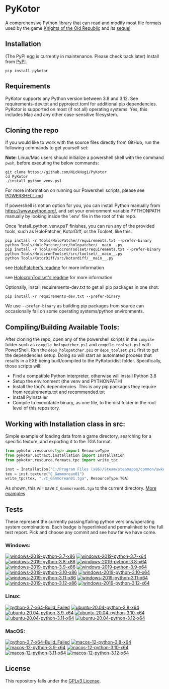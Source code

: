 
PyKotor
=======
A comprehensive Python library that can read and modify most file formats used by the game [Knights of the Old Republic](https://en.wikipedia.org/wiki/Star_Wars:_Knights_of_the_Old_Republic_(video_game)) and its [sequel](https://en.wikipedia.org/wiki/Star_Wars_Knights_of_the_Old_Republic_II:_The_Sith_Lords).

## Installation
(The PyPI egg is currently in maintenance. Please check back later) Install from [PyPI](https://pypi.org/project/PyKotor/).
```commandline
pip install pykotor
```

## Requirements
PyKotor supports any Python version between 3.8 and 3.12. See requirements-dev.txt and pyproject.toml for additional pip dependencies.
PyKotor is supported on most (if not all) operating systems. Yes, this includes Mac and any other case-sensitive filesystem.

## Cloning the repo
If you would like to work with the source files directly from GitHub, run the following commands to get yourself set:

**Note**: Linux/Mac users should initialize a powershell shell with the command `pwsh`, before executing the below commands:

```commandline
git clone https://github.com/NickHugi/PyKotor
cd PyKotor
./install_python_venv.ps1
```
For more information on running our Powershell scripts, please see [POWERSHELL.md](https://github.com/NickHugi/PyKotor/blob/master/POWERSHELL.md)

If powershell is not an option for you, you can install Python manually from https://www.python.org/, and set your environment variable PYTHONPATH manually by looking inside the '.env' file in the root of this repo.


Once 'install_python_venv.ps1' finishes, you can run any of the provided tools, such as HoloPatcher, KotorDiff, or the Toolset, like this:
```commandline
pip install -r Tools/HoloPatcher/requirements.txt --prefer-binary
python Tools/HoloPatcher/src/holopatcher/__main__.py
pip install -r Tools/HolocronToolset/requirements.txt --prefer-binary
python Tools/HolocronToolset/src/toolset/__main__.py
python Tools/KotorDiff/src/kotordiff/__main__.py
```

see [HoloPatcher's readme](https://github.com/NickHugi/PyKotor/tree/master/Tools/HoloPatcher#readme) for more information

see [HolocronToolset's readme](https://github.com/NickHugi/PyKotor/tree/master/Tools/HolocronToolset#readme) for more information

Optionally, install requirements-dev.txt to get all pip packages in one shot:
```commandline
pip install -r requirements-dev.txt --prefer-binary
```
We use `--prefer-binary` as building pip packages from source can occasionally fail on some operating systems/python environments.

## Compiling/Building Available Tools:
After cloning the repo, open any of the powershell scripts in the `compile` folder such as `compile_holopatcher.ps1` and `compile_toolset.ps1` with PowerShell. Run the `deps_holopatcher.ps1` or `deps_toolset.ps1` first to get the dependencies setup. Doing so will start an automated process that results in a EXE being built/compiled to the PyKotor/dist folder. Specifically, those scripts will:
- Find a compatible Python interpreter, otherwise will install Python 3.8
- Setup the environment (the venv and PYTHONPATH)
- Install the tool's dependencies. This is any pip packages they require from requirements.txt and recommended.txt
- Install PyInstaller
- Compile to executable binary, as one file, to the dist folder in the root level of this repository.


## Working with Installation class in src:
Simple example of loading data from a game directory, searching for a specific texture, and exporting it to the TGA format.
```python
from pykotor.resource.type import ResourceType
from pykotor.extract.installation import Installation
from pykotor.resource.formats.tpc import write_tpc

inst = Installation("C:/Program Files (x86)/Steam/steamapps/common/swkotor")
tex = inst.texture("C_Gammorean01")
write_tpc(tex, "./C_Gammorean01.tga", ResourceType.TGA)
```
As shown, this will save `C_Gammorean01.tga` to the current directory.
[More examples](https://github.com/NickHugi/PyKotor/blob/master/Libraries/PyKotor/docs/installation.md)

## Tests

These represent the currently passing/failing python versions/operating system combinations. Each badge is hyperlinked and permalinked to the full test report. Pick and choose any commit and see how far we have come.

### Windows:

<!-- WINDOWS-BADGES-START -->
[![windows-2019-python-3.7-x86](https://img.shields.io/badge/build-python--3.7--x86_Passing_0-brightgreen?style=plastic&logo=simple-icons&logoColor=%23FF5e34&label=1&labelColor=%23c71818&color=%232f991a)](https://htmlpreview.github.io/?https://github.com/NickHugi/PyKotor/blob/e528177811bb8292d56bfdf9fb17c0ce0e87aa46/tests/results/b76905b85b159e70c2bbbafc27560b71fb7d20b7/pytest_report_windows-2019_python_3.7_x86/pytest_report.html)
[![windows-2019-python-3.7-x64](https://img.shields.io/badge/build-python--3.7--x64_Passing_0-brightgreen?style=plastic&logo=simple-icons&logoColor=%23FF5e34&label=1&labelColor=%23c71818&color=%232f991a)](https://htmlpreview.github.io/?https://github.com/NickHugi/PyKotor/blob/e528177811bb8292d56bfdf9fb17c0ce0e87aa46/tests/results/b76905b85b159e70c2bbbafc27560b71fb7d20b7/pytest_report_windows-2019_python_3.7_x64/pytest_report.html)
[![windows-2019-python-3.8-x86](https://img.shields.io/badge/build-python--3.8--x86_Passing_663-brightgreen?style=plastic&logo=simple-icons&logoColor=%23FF5e34&label=21&labelColor=%23c71818&color=%232f991a)](https://htmlpreview.github.io/?https://github.com/NickHugi/PyKotor/blob/e528177811bb8292d56bfdf9fb17c0ce0e87aa46/tests/results/b76905b85b159e70c2bbbafc27560b71fb7d20b7/pytest_report_windows-2019_python_3.8_x86/pytest_report.html)
[![windows-2019-python-3.8-x64](https://img.shields.io/badge/build-python--3.8--x64_Passing_663-brightgreen?style=plastic&logo=simple-icons&logoColor=%23FF5e34&label=21&labelColor=%23c71818&color=%232f991a)](https://htmlpreview.github.io/?https://github.com/NickHugi/PyKotor/blob/e528177811bb8292d56bfdf9fb17c0ce0e87aa46/tests/results/b76905b85b159e70c2bbbafc27560b71fb7d20b7/pytest_report_windows-2019_python_3.8_x64/pytest_report.html)
[![windows-2019-python-3.9-x86](https://img.shields.io/badge/build-python--3.9--x86_Passing_663-brightgreen?style=plastic&logo=simple-icons&logoColor=%23FF5e34&label=21&labelColor=%23c71818&color=%232f991a)](https://htmlpreview.github.io/?https://github.com/NickHugi/PyKotor/blob/e528177811bb8292d56bfdf9fb17c0ce0e87aa46/tests/results/b76905b85b159e70c2bbbafc27560b71fb7d20b7/pytest_report_windows-2019_python_3.9_x86/pytest_report.html)
[![windows-2019-python-3.9-x64](https://img.shields.io/badge/build-python--3.9--x64_Passing_663-brightgreen?style=plastic&logo=simple-icons&logoColor=%23FF5e34&label=21&labelColor=%23c71818&color=%232f991a)](https://htmlpreview.github.io/?https://github.com/NickHugi/PyKotor/blob/e528177811bb8292d56bfdf9fb17c0ce0e87aa46/tests/results/b76905b85b159e70c2bbbafc27560b71fb7d20b7/pytest_report_windows-2019_python_3.9_x64/pytest_report.html)
[![windows-2019-python-3.10-x86](https://img.shields.io/badge/build-python--3.10--x86_Passing_663-brightgreen?style=plastic&logo=simple-icons&logoColor=%23FF5e34&label=21&labelColor=%23c71818&color=%232f991a)](https://htmlpreview.github.io/?https://github.com/NickHugi/PyKotor/blob/e528177811bb8292d56bfdf9fb17c0ce0e87aa46/tests/results/b76905b85b159e70c2bbbafc27560b71fb7d20b7/pytest_report_windows-2019_python_3.10_x86/pytest_report.html)
[![windows-2019-python-3.10-x64](https://img.shields.io/badge/build-python--3.10--x64_Passing_663-brightgreen?style=plastic&logo=simple-icons&logoColor=%23FF5e34&label=21&labelColor=%23c71818&color=%232f991a)](https://htmlpreview.github.io/?https://github.com/NickHugi/PyKotor/blob/e528177811bb8292d56bfdf9fb17c0ce0e87aa46/tests/results/b76905b85b159e70c2bbbafc27560b71fb7d20b7/pytest_report_windows-2019_python_3.10_x64/pytest_report.html)
[![windows-2019-python-3.11-x86](https://img.shields.io/badge/build-python--3.11--x86_Passing_663-brightgreen?style=plastic&logo=simple-icons&logoColor=%23FF5e34&label=21&labelColor=%23c71818&color=%232f991a)](https://htmlpreview.github.io/?https://github.com/NickHugi/PyKotor/blob/e528177811bb8292d56bfdf9fb17c0ce0e87aa46/tests/results/b76905b85b159e70c2bbbafc27560b71fb7d20b7/pytest_report_windows-2019_python_3.11_x86/pytest_report.html)
[![windows-2019-python-3.11-x64](https://img.shields.io/badge/build-python--3.11--x64_Passing_663-brightgreen?style=plastic&logo=simple-icons&logoColor=%23FF5e34&label=21&labelColor=%23c71818&color=%232f991a)](https://htmlpreview.github.io/?https://github.com/NickHugi/PyKotor/blob/e528177811bb8292d56bfdf9fb17c0ce0e87aa46/tests/results/b76905b85b159e70c2bbbafc27560b71fb7d20b7/pytest_report_windows-2019_python_3.11_x64/pytest_report.html)
[![windows-2019-python-3.12-x86](https://img.shields.io/badge/build-python--3.12--x86_Passing_643-brightgreen?style=plastic&logo=simple-icons&logoColor=%23FF5e34&label=34&labelColor=%23c71818&color=%232f991a)](https://htmlpreview.github.io/?https://github.com/NickHugi/PyKotor/blob/e528177811bb8292d56bfdf9fb17c0ce0e87aa46/tests/results/b76905b85b159e70c2bbbafc27560b71fb7d20b7/pytest_report_windows-2019_python_3.12_x86/pytest_report.html)
[![windows-2019-python-3.12-x64](https://img.shields.io/badge/build-python--3.12--x64_Passing_643-brightgreen?style=plastic&logo=simple-icons&logoColor=%23FF5e34&label=34&labelColor=%23c71818&color=%232f991a)](https://htmlpreview.github.io/?https://github.com/NickHugi/PyKotor/blob/e528177811bb8292d56bfdf9fb17c0ce0e87aa46/tests/results/b76905b85b159e70c2bbbafc27560b71fb7d20b7/pytest_report_windows-2019_python_3.12_x64/pytest_report.html)
<!-- WINDOWS-BADGES-END -->

### Linux:

<!-- LINUX-BADGES-START -->
[![python-3.7-x64-Build_Failed](https://img.shields.io/badge/python--3.7--x64_Build_Failed-lightgrey)](https://github.com/NickHugi/PyKotor/actions/runs/9542293835)
[![ubuntu-20.04-python-3.8-x64](https://img.shields.io/badge/build-python--3.8--x64_Passing_662-brightgreen?style=plastic&logo=simple-icons&logoColor=%23FF5e34&label=16&labelColor=%23c71818&color=%232f991a)](https://htmlpreview.github.io/?https://github.com/NickHugi/PyKotor/blob/e528177811bb8292d56bfdf9fb17c0ce0e87aa46/tests/results/b76905b85b159e70c2bbbafc27560b71fb7d20b7/pytest_report_ubuntu-20.04_python_3.8_x64/pytest_report.html)
[![ubuntu-20.04-python-3.9-x64](https://img.shields.io/badge/build-python--3.9--x64_Passing_662-brightgreen?style=plastic&logo=simple-icons&logoColor=%23FF5e34&label=16&labelColor=%23c71818&color=%232f991a)](https://htmlpreview.github.io/?https://github.com/NickHugi/PyKotor/blob/e528177811bb8292d56bfdf9fb17c0ce0e87aa46/tests/results/b76905b85b159e70c2bbbafc27560b71fb7d20b7/pytest_report_ubuntu-20.04_python_3.9_x64/pytest_report.html)
[![ubuntu-20.04-python-3.10-x64](https://img.shields.io/badge/build-python--3.10--x64_Passing_662-brightgreen?style=plastic&logo=simple-icons&logoColor=%23FF5e34&label=16&labelColor=%23c71818&color=%232f991a)](https://htmlpreview.github.io/?https://github.com/NickHugi/PyKotor/blob/e528177811bb8292d56bfdf9fb17c0ce0e87aa46/tests/results/b76905b85b159e70c2bbbafc27560b71fb7d20b7/pytest_report_ubuntu-20.04_python_3.10_x64/pytest_report.html)
[![ubuntu-20.04-python-3.11-x64](https://img.shields.io/badge/build-python--3.11--x64_Passing_662-brightgreen?style=plastic&logo=simple-icons&logoColor=%23FF5e34&label=16&labelColor=%23c71818&color=%232f991a)](https://htmlpreview.github.io/?https://github.com/NickHugi/PyKotor/blob/e528177811bb8292d56bfdf9fb17c0ce0e87aa46/tests/results/b76905b85b159e70c2bbbafc27560b71fb7d20b7/pytest_report_ubuntu-20.04_python_3.11_x64/pytest_report.html)
[![ubuntu-20.04-python-3.12-x64](https://img.shields.io/badge/build-python--3.12--x64_Passing_615-brightgreen?style=plastic&logo=simple-icons&logoColor=%23FF5e34&label=56&labelColor=%23c71818&color=%232f991a)](https://htmlpreview.github.io/?https://github.com/NickHugi/PyKotor/blob/e528177811bb8292d56bfdf9fb17c0ce0e87aa46/tests/results/b76905b85b159e70c2bbbafc27560b71fb7d20b7/pytest_report_ubuntu-20.04_python_3.12_x64/pytest_report.html)
<!-- LINUX-BADGES-END -->

### MacOS:

<!-- MACOS-BADGES-START -->
[![python-3.7-x64-Build_Failed](https://img.shields.io/badge/python--3.7--x64_Build_Failed-lightgrey)](https://github.com/NickHugi/PyKotor/actions/runs/9542293835)
[![macos-12-python-3.8-x64](https://img.shields.io/badge/build-python--3.8--x64_Passing_661-brightgreen?style=plastic&logo=simple-icons&logoColor=%23FF5e34&label=23&labelColor=%23c71818&color=%232f991a)](https://htmlpreview.github.io/?https://github.com/NickHugi/PyKotor/blob/e528177811bb8292d56bfdf9fb17c0ce0e87aa46/tests/results/b76905b85b159e70c2bbbafc27560b71fb7d20b7/pytest_report_macos-12_python_3.8_x64/pytest_report.html)
[![macos-12-python-3.9-x64](https://img.shields.io/badge/build-python--3.9--x64_Passing_661-brightgreen?style=plastic&logo=simple-icons&logoColor=%23FF5e34&label=23&labelColor=%23c71818&color=%232f991a)](https://htmlpreview.github.io/?https://github.com/NickHugi/PyKotor/blob/e528177811bb8292d56bfdf9fb17c0ce0e87aa46/tests/results/b76905b85b159e70c2bbbafc27560b71fb7d20b7/pytest_report_macos-12_python_3.9_x64/pytest_report.html)
[![macos-12-python-3.10-x64](https://img.shields.io/badge/build-python--3.10--x64_Passing_661-brightgreen?style=plastic&logo=simple-icons&logoColor=%23FF5e34&label=23&labelColor=%23c71818&color=%232f991a)](https://htmlpreview.github.io/?https://github.com/NickHugi/PyKotor/blob/e528177811bb8292d56bfdf9fb17c0ce0e87aa46/tests/results/b76905b85b159e70c2bbbafc27560b71fb7d20b7/pytest_report_macos-12_python_3.10_x64/pytest_report.html)
[![macos-12-python-3.11-x64](https://img.shields.io/badge/build-python--3.11--x64_Passing_661-brightgreen?style=plastic&logo=simple-icons&logoColor=%23FF5e34&label=23&labelColor=%23c71818&color=%232f991a)](https://htmlpreview.github.io/?https://github.com/NickHugi/PyKotor/blob/e528177811bb8292d56bfdf9fb17c0ce0e87aa46/tests/results/b76905b85b159e70c2bbbafc27560b71fb7d20b7/pytest_report_macos-12_python_3.11_x64/pytest_report.html)
[![macos-12-python-3.12-x64](https://img.shields.io/badge/build-python--3.12--x64_Passing_618-brightgreen?style=plastic&logo=simple-icons&logoColor=%23FF5e34&label=59&labelColor=%23c71818&color=%232f991a)](https://htmlpreview.github.io/?https://github.com/NickHugi/PyKotor/blob/e528177811bb8292d56bfdf9fb17c0ce0e87aa46/tests/results/b76905b85b159e70c2bbbafc27560b71fb7d20b7/pytest_report_macos-12_python_3.12_x64/pytest_report.html)
<!-- MACOS-BADGES-END -->

## License
This repository falls under the [GPLv3 License](https://github.com/NickHugi/PyKotor/blob/master/LICENSE).




















